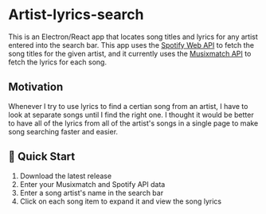 # Artist-lyrics-search

This is an Electron/React app that locates song titles and lyrics for any artist entered into the search bar. This app uses the [Spotify Web API](https://developer.spotify.com/documentation/web-api) to fetch the song titles for the given artist, and it currently uses the [Musixmatch API](https://developer.musixmatch.com) to fetch the lyrics for each song.

## Motivation

Whenever I try to use lyrics to find a certian song from an artist, I have to look at separate songs until I find the right one. I thought it would be better to have all of the lyrics from all of the artist's songs in a single page to make song searching faster and easier.

## 🚀 Quick Start

1. Download the latest release
2. Enter your Musixmatch and Spotify API data
3. Enter a song artist's name in the search bar
4. Click on each song item to expand it and view the song lyrics